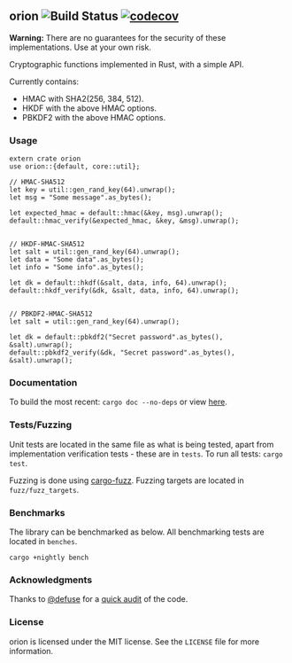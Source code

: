 ## orion ![Build Status](https://travis-ci.org/brycx/orion.svg?branch=master) [![codecov](https://codecov.io/gh/brycx/orion/branch/master/graph/badge.svg)](https://codecov.io/gh/brycx/orion)

**Warning:** There are no guarantees for the security of these implementations. Use at your own risk.

Cryptographic functions implemented in Rust, with a simple API.

Currently contains:
* HMAC with SHA2(256, 384, 512).
* HKDF with the above HMAC options.
* PBKDF2 with the above HMAC options.

### Usage
```
extern crate orion
use orion::{default, core::util};

// HMAC-SHA512
let key = util::gen_rand_key(64).unwrap();
let msg = "Some message".as_bytes();

let expected_hmac = default::hmac(&key, msg).unwrap();
default::hmac_verify(&expected_hmac, &key, &msg).unwrap();


// HKDF-HMAC-SHA512
let salt = util::gen_rand_key(64).unwrap();
let data = "Some data".as_bytes();
let info = "Some info".as_bytes();

let dk = default::hkdf(&salt, data, info, 64).unwrap();
default::hkdf_verify(&dk, &salt, data, info, 64).unwrap();


// PBKDF2-HMAC-SHA512
let salt = util::gen_rand_key(64).unwrap();

let dk = default::pbkdf2("Secret password".as_bytes(), &salt).unwrap();
default::pbkdf2_verify(&dk, "Secret password".as_bytes(), &salt).unwrap();
```


### Documentation
To build the most recent: ```cargo doc --no-deps``` or view [here](https://docs.rs/orion).

### Tests/Fuzzing
Unit tests are located in the same file as what is being tested, apart from implementation verification tests - these are in `tests`. To run all tests: `cargo test`.

Fuzzing is done using [cargo-fuzz](https://github.com/rust-fuzz/cargo-fuzz). Fuzzing targets are located in `fuzz/fuzz_targets`.

### Benchmarks
The library can be benchmarked as below. All benchmarking tests are located in `benches`.
```
cargo +nightly bench
```
### Acknowledgments
Thanks to [@defuse](https://github.com/defuse) for a [quick audit](https://github.com/brycx/orion/issues/3) of the code.

### License
orion is licensed under the MIT license. See the `LICENSE` file for more information.
